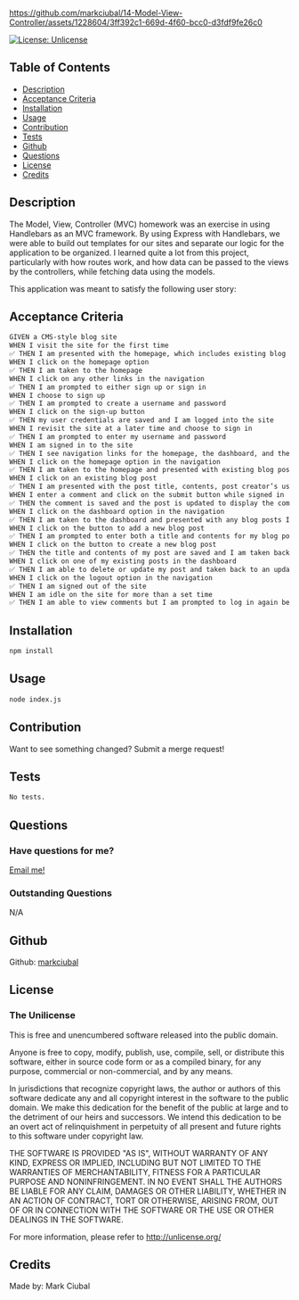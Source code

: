 https://github.com/markciubal/14-Model-View-Controller/assets/1228604/3ff392c1-669d-4f60-bcc0-d3fdf9fe26c0

[![License: Unlicense](https://img.shields.io/badge/license-Unlicense-blue.svg)](http://unlicense.org/)

## Table of Contents
- [Description](#description)
- [Acceptance Criteria](#acceptance-criteria)
- [Installation](#installation)
- [Usage](#usage)
- [Contribution](#contribution)
- [Tests](#tests)
- [Github](#github)
- [Questions](#questions)
- [License](#license)
- [Credits](#credits)

## Description
The Model, View, Controller (MVC) homework was an exercise in using Handlebars as an MVC framework. By using Express with Handlebars, we were able to build out templates for our sites and separate our logic for the application to be organized. I learned quite a lot from this project, particularly with how routes work, and how data can be passed to the views by the controllers, while fetching data using the models.

This application was meant to satisfy the following user story:

## Acceptance Criteria

```md
GIVEN a CMS-style blog site
WHEN I visit the site for the first time
✅ THEN I am presented with the homepage, which includes existing blog posts if any have been posted; navigation links for the homepage and the dashboard; and the option to log in
WHEN I click on the homepage option
✅ THEN I am taken to the homepage
WHEN I click on any other links in the navigation
✅ THEN I am prompted to either sign up or sign in
WHEN I choose to sign up
✅ THEN I am prompted to create a username and password
WHEN I click on the sign-up button
✅ THEN my user credentials are saved and I am logged into the site
WHEN I revisit the site at a later time and choose to sign in
✅ THEN I am prompted to enter my username and password
WHEN I am signed in to the site
✅ THEN I see navigation links for the homepage, the dashboard, and the option to log out
WHEN I click on the homepage option in the navigation
✅ THEN I am taken to the homepage and presented with existing blog posts that include the post title and the date created
WHEN I click on an existing blog post
✅ THEN I am presented with the post title, contents, post creator’s username, and date created for that post and have the option to leave a comment
WHEN I enter a comment and click on the submit button while signed in
✅ THEN the comment is saved and the post is updated to display the comment, the comment creator’s username, and the date created
WHEN I click on the dashboard option in the navigation
✅ THEN I am taken to the dashboard and presented with any blog posts I have already created and the option to add a new blog post
WHEN I click on the button to add a new blog post
✅ THEN I am prompted to enter both a title and contents for my blog post
WHEN I click on the button to create a new blog post
✅ THEN the title and contents of my post are saved and I am taken back to an updated dashboard with my new blog post
WHEN I click on one of my existing posts in the dashboard
✅ THEN I am able to delete or update my post and taken back to an updated dashboard
WHEN I click on the logout option in the navigation
✅ THEN I am signed out of the site
WHEN I am idle on the site for more than a set time
✅ THEN I am able to view comments but I am prompted to log in again before I can add, update, or delete comments
```

## Installation
```bash
npm install
```

## Usage
```bash
node index.js
```

## Contribution
Want to see something changed? Submit a merge request!

## Tests
```bash
No tests.
```

## Questions
### Have questions for me?
[Email me!](mailto:mark.ciubal@gmail.com)

### Outstanding Questions
N/A

## Github
Github: [markciubal](https://www.github.com/markciubal)

## License

### The Unilicense

This is free and unencumbered software released into the public domain.

Anyone is free to copy, modify, publish, use, compile, sell, or distribute this software, either in source code form or as a compiled binary, for any purpose, commercial or non-commercial, and by any means.

In jurisdictions that recognize copyright laws, the author or authors of this software dedicate any and all copyright interest in the software to the public domain. We make this dedication for the benefit of the public at large and to the detriment of our heirs and successors. We intend this dedication to be an overt act of relinquishment in perpetuity of all present and future rights to this software under copyright law.

THE SOFTWARE IS PROVIDED "AS IS", WITHOUT WARRANTY OF ANY KIND, EXPRESS OR IMPLIED, INCLUDING BUT NOT LIMITED TO THE WARRANTIES OF MERCHANTABILITY, FITNESS FOR A PARTICULAR PURPOSE AND NONINFRINGEMENT. IN NO EVENT SHALL THE AUTHORS BE LIABLE FOR ANY CLAIM, DAMAGES OR OTHER LIABILITY, WHETHER IN AN ACTION OF CONTRACT, TORT OR OTHERWISE, ARISING FROM, OUT OF OR IN CONNECTION WITH THE SOFTWARE OR THE USE OR OTHER DEALINGS IN THE SOFTWARE.

For more information, please refer to <http://unlicense.org/>

## Credits
Made by: Mark Ciubal
